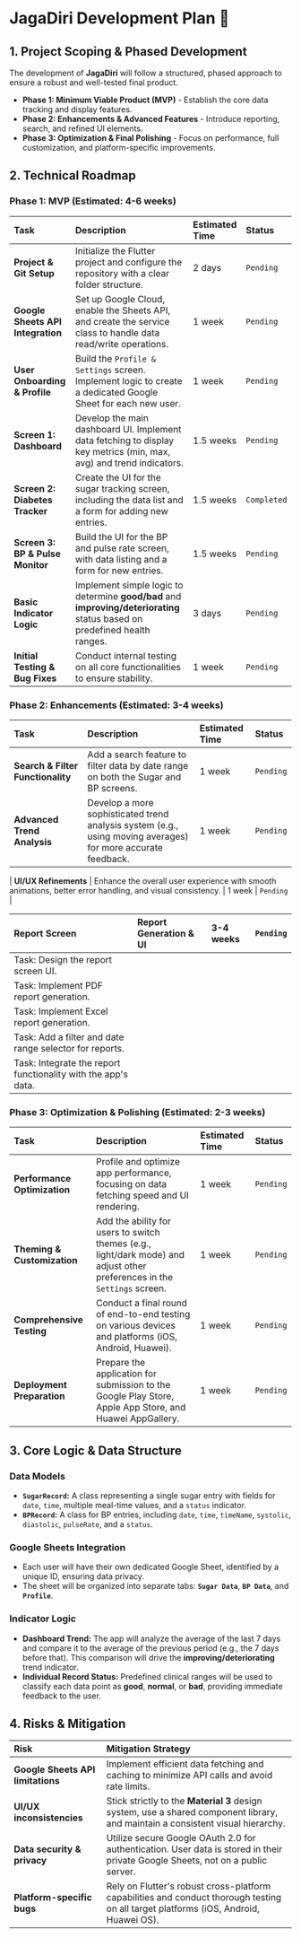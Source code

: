 # JagaDiri Development Plan 🚀

## 1. Project Scoping & Phased Development

The development of **JagaDiri** will follow a structured, phased approach to ensure a robust and well-tested final product.

-   **Phase 1: Minimum Viable Product (MVP)** - Establish the core data tracking and display features.
-   **Phase 2: Enhancements & Advanced Features** - Introduce reporting, search, and refined UI elements.
-   **Phase 3: Optimization & Final Polishing** - Focus on performance, full customization, and platform-specific improvements.

## 2. Technical Roadmap

### Phase 1: MVP (Estimated: 4-6 weeks)

| Task | Description | Estimated Time | Status |
| :--- | :--- | :--- | :--- |
| **Project & Git Setup** | Initialize the Flutter project and configure the repository with a clear folder structure. | 2 days | `Pending` |
| **Google Sheets API Integration** | Set up Google Cloud, enable the Sheets API, and create the service class to handle data read/write operations. | 1 week | `Pending` |
| **User Onboarding & Profile** | Build the `Profile & Settings` screen. Implement logic to create a dedicated Google Sheet for each new user. | 1 week | `Pending` |
| **Screen 1: Dashboard** | Develop the main dashboard UI. Implement data fetching to display key metrics (min, max, avg) and trend indicators. | 1.5 weeks | `Pending` |
| **Screen 2: Diabetes Tracker** | Create the UI for the sugar tracking screen, including the data list and a form for adding new entries. | 1.5 weeks | `Completed` |
| **Screen 3: BP & Pulse Monitor** | Build the UI for the BP and pulse rate screen, with data listing and a form for new entries. | 1.5 weeks | `Pending` |
| **Basic Indicator Logic** | Implement simple logic to determine **good/bad** and **improving/deteriorating** status based on predefined health ranges. | 3 days | `Pending` |
| **Initial Testing & Bug Fixes** | Conduct internal testing on all core functionalities to ensure stability. | 1 week | `Pending` |

### Phase 2: Enhancements (Estimated: 3-4 weeks)

| Task | Description | Estimated Time | Status |
| :--- | :--- | :--- | :--- |
| **Search & Filter Functionality** | Add a search feature to filter data by date range on both the Sugar and BP screens. | 1 week | `Pending` |
| **Advanced Trend Analysis** | Develop a more sophisticated trend analysis system (e.g., using moving averages) for more accurate feedback. | 1 week | `Pending` |

| **UI/UX Refinements** | Enhance the overall user experience with smooth animations, better error handling, and visual consistency. | 1 week | `Pending` |

| **Report Screen** | **Report Generation & UI** | 3-4 weeks | `Pending` |
| :--- | :--- | :--- | :--- |
| Task: Design the report screen UI. | | | |
| Task: Implement PDF report generation. | | | |
| Task: Implement Excel report generation. | | | |
| Task: Add a filter and date range selector for reports. | | | |
| Task: Integrate the report functionality with the app's data. | | | |

### Phase 3: Optimization & Polishing (Estimated: 2-3 weeks)

| Task | Description | Estimated Time | Status |
| :--- | :--- | :--- | :--- |
| **Performance Optimization** | Profile and optimize app performance, focusing on data fetching speed and UI rendering. | 1 week | `Pending` |
| **Theming & Customization** | Add the ability for users to switch themes (e.g., light/dark mode) and adjust other preferences in the `Settings` screen. | 1 week | `Pending` |
| **Comprehensive Testing** | Conduct a final round of end-to-end testing on various devices and platforms (iOS, Android, Huawei). | 1 week | `Pending` |
| **Deployment Preparation** | Prepare the application for submission to the Google Play Store, Apple App Store, and Huawei AppGallery. | 1 week | `Pending` |

## 3. Core Logic & Data Structure

### Data Models

-   **`SugarRecord`:** A class representing a single sugar entry with fields for `date`, `time`, multiple meal-time values, and a `status` indicator.
-   **`BPRecord`:** A class for BP entries, including `date`, `time`, `timeName`, `systolic`, `diastolic`, `pulseRate`, and a `status`.

### Google Sheets Integration

-   Each user will have their own dedicated Google Sheet, identified by a unique ID, ensuring data privacy.
-   The sheet will be organized into separate tabs: **`Sugar Data`**, **`BP Data`**, and **`Profile`**.

### Indicator Logic

-   **Dashboard Trend:** The app will analyze the average of the last 7 days and compare it to the average of the previous period (e.g., the 7 days before that). This comparison will drive the **improving/deteriorating** trend indicator.
-   **Individual Record Status:** Predefined clinical ranges will be used to classify each data point as **good**, **normal**, or **bad**, providing immediate feedback to the user.

## 4. Risks & Mitigation

| Risk | Mitigation Strategy |
| :--- | :--- |
| **Google Sheets API limitations** | Implement efficient data fetching and caching to minimize API calls and avoid rate limits. |
| **UI/UX inconsistencies** | Stick strictly to the **Material 3** design system, use a shared component library, and maintain a consistent visual hierarchy. |
| **Data security & privacy** | Utilize secure Google OAuth 2.0 for authentication. User data is stored in their private Google Sheets, not on a public server. |
| **Platform-specific bugs** | Rely on Flutter's robust cross-platform capabilities and conduct thorough testing on all target platforms (iOS, Android, Huawei OS). |
